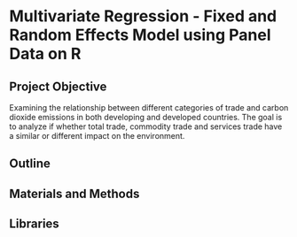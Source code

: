 # Multivariate Regression - Fixed and Random Effects Model using Panel Data on R



## Project Objective
Examining the relationship between different categories of trade and carbon dioxide emissions in both developing and developed countries. The goal is to analyze if whether total trade, commodity trade and services trade have a similar or different impact on the environment. 

## Outline

## Materials and Methods


## Libraries 
